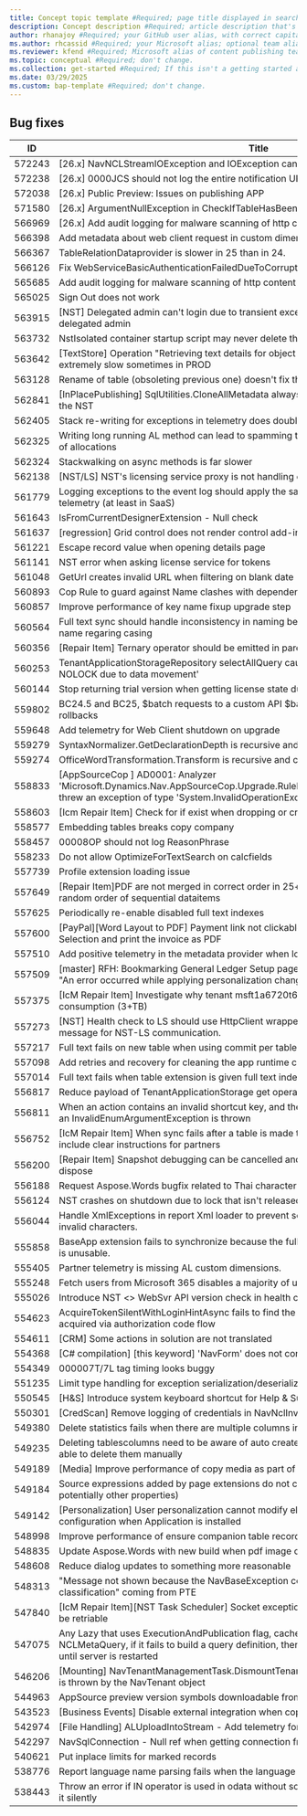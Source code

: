 ```yaml
---
title: Concept topic template #Required; page title displayed in search results. Don't enclose in quotation marks.
description: Concept description #Required; article description that's displayed in search results. Don't enclose in quotation marks. Do end with a period.
author: rhanajoy #Required; your GitHub user alias, with correct capitalization.
ms.author: rhcassid #Required; your Microsoft alias; optional team alias.
ms.reviewer: kfend #Required; Microsoft alias of content publishing team member.
ms.topic: conceptual #Required; don't change.
ms.collection: get-started #Required; If this isn't a getting started article, don't remove the attribute, but leave the value blank. The values for this attribute will be updated over time.
ms.date: 03/29/2025
ms.custom: bap-template #Required; don't change.
---
```


## Bug fixes

| ID     | Title |
|-|-|
| 572243 | [26.x] NavNCLStreamIOException and IOException can contain customer content|
| 572238 | [26.x] 0000JCS should not log the entire notification URL        |
| 572038 | [26.x] Public Preview: Issues on publishing APP                  |
| 571580 | [26.x] ArgumentNullException in CheckIfTableHasBeenRemoved       |
| 566969 | [26.x] Add audit logging for malware scanning of http content    |
| 566398 | Add metadata about web client request in custom dimensions       |
| 566367 | TableRelationDataprovider is slower in 25 than in 24.            |
| 566126 | Fix WebServiceBasicAuthenticationFailedDueToCorruptAuthorizationHeader message|
| 565685 | Add audit logging for malware scanning of http content           |
| 565025 | Sign Out does not work    |
| 563915 | [NST] Delegated admin can't login due to transient exception thrown when checking for delegated admin                                  |
| 563732 | NstIsolated container startup script may never delete the main Fonts folder|
| 563642 | [TextStore] Operation "Retrieving text details for object from database for objectId" is extremely slow sometimes in PROD              |
| 563128 | Rename of table (obsoleting previous one) doesn't fix the RecordId crash   |
| 562841 | [InPlacePublishing] SqlUtilities.CloneAllMetadata always triggers cloning after rolling back the NST                                   |
| 562405 | Stack re-writing for exceptions in telemetry does double work    |
| 562325 | Writing long running AL method can lead to spamming telemetry and creating large amounts of allocations                                |
| 562324 | Stackwalking on async methods is far slower                      |
| 562138 | [NST/LS] NST's licensing service proxy is not handling exceptions correctly|
| 561779 | Logging exceptions to the event log should apply the same scrubbing that we do to telemetry (at least in SaaS)                         |
| 561643 | IsFromCurrentDesignerExtension - Null check                      |
| 561637 | [regression] Grid control does not render control add-ins correctly        |
| 561221 | Escape record value when opening details page                    |
| 561141 | NST error when asking license service for tokens                 |
| 561048 | GetUrl creates invalid URL when filtering on blank date          |
| 560893 | Cop Rule to guard against Name clashes with dependencies even if in different namespaces|
| 560857 | Improve performance of key name fixup upgrade step               |
| 560564 | Full text sync should handle inconsistency in naming between company name and table name regaring casing                               |
| 560356 | [Repair Item] Ternary operator should be emitted in parenthesis  |
| 560253 | TenantApplicationStorageRepository selectAllQuery causing 'Could not continue scan with NOLOCK due to data movement'                   |
| 560144 | Stop returning trial version when getting license state during startup     |
| 559802 | BC24.5 and BC25, $batch requests to a custom API $batch endpoint no longer perform rollbacks    |
| 559648 | Add telemetry for Web Client shutdown on upgrade                 |
| 559279 | SyntaxNormalizer.GetDeclarationDepth is recursive and can cause stack overflow|
| 559274 | OfficeWordTransformation.Transform is recursive and can lead to stack overflow|
| 558833 | [AppSourceCop ] AD0001: Analyzer 'Microsoft.Dynamics.Nav.AppSourceCop.Upgrade.RuleDestructivePageChangesNotAllowed' threw an exception of type 'System.InvalidOperationException'                          |
| 558603 | [Icm Repair Item] Check for if exist when dropping or creating extid column|
| 558577 | Embedding tables breaks copy company                             |
| 558457 | 00008OP should not log ReasonPhrase                              |
| 558233 | Do not allow OptimizeForTextSearch on calcfields                 |
| 557739 | Profile extension loading issue                                  |
| 557649 | [Repair Item]PDF are not merged in correct order in 25+ when generating PDFs, leading to random order of sequential dataitems          |
| 557625 | Periodically re-enable disabled full text indexes                |
| 557600 | [PayPal][Word Layout to PDF] Payment link not clickable if you use Word Report Layout Selection and print the invoice as PDF           |
| 557510 | Add positive telemetry in the metadata provider when loading role explorer |
| 557509 | [master] RFH: Bookmarking General Ledger Setup page in v25 throws the following error: "An error occurred while applying personalization changes. Please try again."|
| 557375 | [IcM Repair Item] Investigate why tenant msft1a6720t60227296 has such high db consumption (3+TB)|
| 557273 | [NST] Health check to LS should use HttpClient wrapped with our tracing + fix exception message for NST-LS communication.              |
| 557217 | Full text fails on new table when using commit per table         |
| 557098 | Add retries and recovery for cleaning the app runtime cache for a given runtime package id      |
| 557014 | Full text fails when table extension is given full text index and no other changes      |
| 556817 | Reduce payload of TenantApplicationStorage get operation         |
| 556811 | When an action contains an invalid shortcut key, and the action is hidden in personalisation, an InvalidEnumArgumentException is thrown|
| 556752 | [IcM Repair Item] When sync fails after a table is made temporary/obsolete, error should include clear instructions for partners       |
| 556200 | [Repair Item] Snapshot debugging can be cancelled and should never block the session dispose    |
| 556188 | Request Aspose.Words bugfix related to Thai character overlapping|
| 556124 | NST crashes on shutdown due to lock that isn't released due to async       |
| 556044 | Handle XmlExceptions in report Xml loader to prevent session crash when data contains invalid characters.                              |
| 555858 | BaseApp extension fails to synchronize because the full-text search key on GLAccount table is unusable.                                |
| 555405 | Partner telemetry is missing AL custom dimensions.               |
| 555248 | Fetch users from Microsoft 365 disables a majority of users.     |
| 555026 | Introduce NST <> WebSvr API version check in health check        |
| 554623 | AcquireTokenSilentWithLoginHintAsync fails to find the token in cache, if the token was acquired via authorization code flow           |
| 554611 | [CRM] Some actions in solution are not translated                |
| 554368 | [C# compilation] [this keyword]  'NavForm' does not contain a definition for 'ParentObject'     |
| 554349 | 000007T/7L tag timing looks buggy                                |
| 551235 | Limit type handling for exception serialization/deserialization  |
| 550545 | [H&S] Introduce system keyboard shortcut for Help & Support page |
| 550301 | [CredScan] Remove logging of credentials in NavNclInvalidHeaderException   |
| 549380 | Delete statistics fails when there are multiple columns in the statistics  |
| 549235 | Deleting tablescolumns need to be aware of auto created indexes OR the user needs to be able to delete them manually                   |
| 549189 | [Media] Improve performance of copy media as part of copy company|
| 549184 | Source expressions added by page extensions do not contain InRepeaterGroup (and potentially other properties)                          |
| 549142 | [Personalization] User personalization cannot modify elements declared in profile configuration when Application is installed          |
| 548998 | Improve performance of ensure companion table record integrity   |
| 548835 | Update Aspose.Words with new build when pdf image conversion is fixed.     |
| 548608 | Reduce dialog updates to something more reasonable               |
| 548313 | "Message not shown because the NavBaseException constructor was used without privacy classification" coming from PTE                   |
| 547840 | [IcM Repair Item][NST Task Scheduler] Socket exceptions on the NST (YarpProxy) should be retriable                                     |
| 547075 | Any Lazy<T> that uses ExecutionAndPublication flag, caches the exception. In case of NCLMetaQuery, if it fails to build a query definition, then no-one can use that query after until server is restarted |
| 546206 | [Mounting] NavTenantManagementTask.DismountTenant: check ObjectDisposedException is thrown by the NavTenant object                     |
| 544963 | AppSource preview version symbols downloadable from other environment      |
| 543523 | [Business Events] Disable external integration when coping environment to sandbox.      |
| 542974 | [File Handling] ALUploadIntoStream - Add telemetry for file size being uploaded         |
| 542297 | NavSqlConnection - Null ref when getting connection from the pool|
| 540621 | Put inplace limits for marked records                            |
| 538776 | Report language name parsing fails when the language name itself is translated|
| 538443 | Throw an error if IN operator is used in odata without schemversion=2.1 instead of ignoring it silently                                |